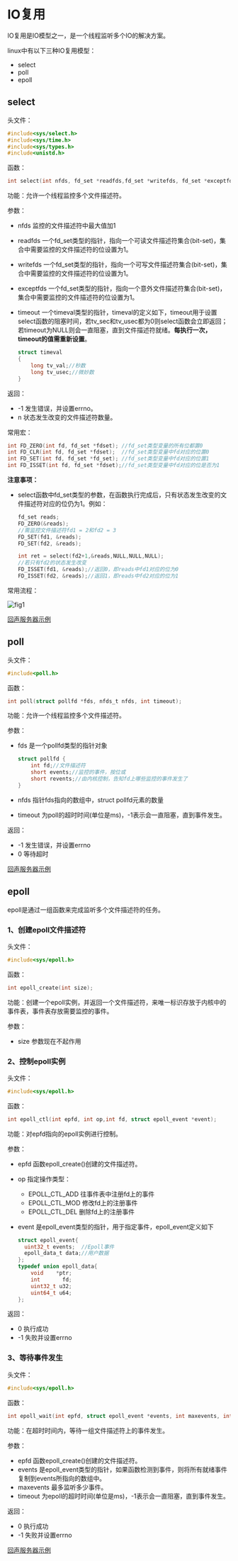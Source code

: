 # IO复用

IO复用是IO模型之一，是一个线程监听多个IO的解决方案。

linux中有以下三种IO复用模型：

- select
- poll
- epoll

## select

头文件：

~~~c
#include<sys/select.h>
#include<sys/time.h>
#include<sys/types.h>
#include<unistd.h>
~~~

函数：

~~~c
int select(int nfds, fd_set *readfds,fd_set *writefds, fd_set *exceptfds, struct timeval *timeout);
~~~

功能：允许一个线程监控多个文件描述符。

参数：

- nfds 监控的文件描述符中最大值加1

- readfds 一个fd_set类型的指针，指向一个可读文件描述符集合(bit-set)，集合中需要监控的文件描述符的位设置为1。

- writefds 一个fd_set类型的指针，指向一个可写文件描述符集合(bit-set)，集合中需要监控的文件描述符的位设置为1。

- exceptfds 一个fd_set类型的指针，指向一个意外文件描述符集合(bit-set)，集合中需要监控的文件描述符的位设置为1。

- timeout 一个timeval类型的指针，timeval的定义如下，timeout用于设置select函数的阻塞时间，若tv_sec和tv_usec都为0则select函数会立即返回；若timeout为NULL则会一直阻塞，直到文件描述符就绪。**每执行一次，timeout的值需重新设置**。

  ~~~c
  struct timeval
  {
      long tv_val;//秒数
      long tv_usec;//微妙数
  }
  ~~~

返回：

- -1 发生错误，并设置errno。
- n 状态发生改变的文件描述符数量。

常用宏：

~~~c
int FD_ZERO(int fd, fd_set *fdset); //fd_set类型变量的所有位都置0
int FD_CLR(int fd, fd_set *fdset);  //fd_set类型变量中fd对应的位置0
int FD_SET(int fd, fd_set *fd_set); //fd_set类型变量中fd对应的位置1
int FD_ISSET(int fd, fd_set *fdset);//fd_set类型变量中fd对应的位是否为1
~~~

**注意事项：**  

- select函数中fd_set类型的参数，在函数执行完成后，只有状态发生改变的文件描述符对应的位仍为1。例如：

  ~~~c
  fd_set reads;
  FD_ZERO(&reads);
  //需监控文件描述符fd1 = 2和fd2 = 3
  FD_SET(fd1, &reads);
  FD_SET(fd2, &reads);
  
  int ret = select(fd2+1,&reads,NULL,NULL,NULL);
  //若只有fd2的状态发生改变
  FD_ISSET(fd1, &reads);//返回0，即reads中fd1对应的位为0
  FD_ISSET(fd2, &reads);//返回1，即reads中fd2对应的位为1
  ~~~

常用流程：

![fig1](./figure1.jpg)

[回声服务器示例](./select_example/README.md)

## poll

头文件：

~~~c
#include<poll.h>
~~~

函数：

~~~c
int poll(struct pollfd *fds, nfds_t nfds, int timeout);
~~~

功能：允许一个线程监控多个文件描述符。

参数：

- fds 是一个pollfd类型的指针对象

  ~~~c
  struct pollfd {
      int fd;//文件描述符
      short events;//监控的事件，按位或
      short revents;//由内核控制，告知fd上哪些监控的事件发生了
  }
  ~~~

- nfds 指针fds指向的数组中，struct pollfd元素的数量

- timeout 为poll的超时时间(单位是ms)，-1表示会一直阻塞，直到事件发生。

返回：

- -1 发生错误，并设置errno
- 0 等待超时

[回声服务器示例](./poll_example/README.md)

## epoll

epoll是通过一组函数来完成监听多个文件描述符的任务。

### 1、创建epoll文件描述符

头文件：

~~~c
#include<sys/epoll.h>
~~~

函数：

~~~c
int epoll_create(int size);
~~~

功能：创建一个epoll实例，并返回一个文件描述符，来唯一标识存放于内核中的事件表，事件表存放需要监控的事件。

参数：

- size 参数现在不起作用

### 2、控制epoll实例

头文件：

```c
#include<sys/epoll.h>
```

函数：

```c
int epoll_ctl(int epfd, int op,int fd, struct epoll_event *event);
```

功能：对epfd指向的epoll实例进行控制。

参数：

- epfd 函数epoll_create()创建的文件描述符。

- op 指定操作类型：

  - EPOLL_CTL_ADD 往事件表中注册fd上的事件
  - EPOLL_CTL_MOD 修改fd上的注册事件
  - EPOLL_CTL_DEL 删除fd上的注册事件

- event 是epoll_event类型的指针，用于指定事件，epoll_event定义如下

  ~~~c
  struct epoll_event{
    uint32_t events;  //Epoll事件
    epoll_data_t data;//用户数据
  };
  typedef union epoll_data{
      void    *ptr;
      int       fd;
      uint32_t u32;
      uint64_t u64;
  };
  ~~~

返回：

- 0 执行成功
- -1 失败并设置errno

### 3、等待事件发生

头文件：

```c
#include<sys/epoll.h>
```

函数：

```c
int epoll_wait(int epfd, struct epoll_event *events, int maxevents, int timeout);
```

功能：在超时时间内，等待一组文件描述符上的事件发生。

参数：

- epfd 函数epoll_create()创建的文件描述符。
- events 是epoll_event类型的指针，如果函数检测到事件，则将所有就绪事件复制到events所指向的数组中。
- maxevents 最多监听多少事件。
- timeout 为epoll的超时时间(单位是ms)，-1表示会一直阻塞，直到事件发生。

返回：

- 0 执行成功
- -1 失败并设置errno

[回声服务器示例](./epoll_example/README.md)

